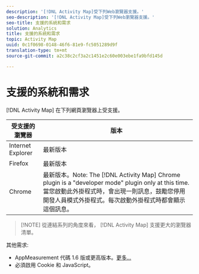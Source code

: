 ```yaml
---
description: '[!DNL Activity Map]受下列Web瀏覽器支援。'
seo-description: '[!DNL Activity Map]受下列Web瀏覽器支援。'
seo-title: 支援的系統和需求
solution: Analytics
title: 支援的系統和需求
topic: Activity Map
uuid: 0c1f0698-0148-46f6-81e9-fc5051289d9f
translation-type: tm+mt
source-git-commit: a2c38c2cf3a2c1451e2c60e003ebe1fa9bfd145d

---
```



# 支援的系統和需求

[!DNL Activity Map] 在下列網頁瀏覽器上受支援。

| 受支援的瀏覽器 | 版本 |
|--- |--- |
| Internet Explorer | 最新版本 |
| Firefox | 最新版本 |
| Chrome | 最新版本。Note:  The [!DNL Activity Map] Chrome plugin is a "developer mode" plugin only at this time. 當您啟動此外掛程式時，會出現一則訊息，鼓勵您停用開發人員模式外掛程式。每次啟動外掛程式時都會顯示這個訊息。 |

> [!NOTE] 從連結系列的角度來看， [!DNL Activity Map] 支援更大的瀏覽器清單。

其他需求:

* AppMeasurement 代碼 1.6 版或更高版本。[更多...](/help/analyze/activity-map/activitymap-getting-started/activitymap-getting-started-admins/activitymap-enable.md)
* 必須啟用 Cookie 和 JavaScript。

